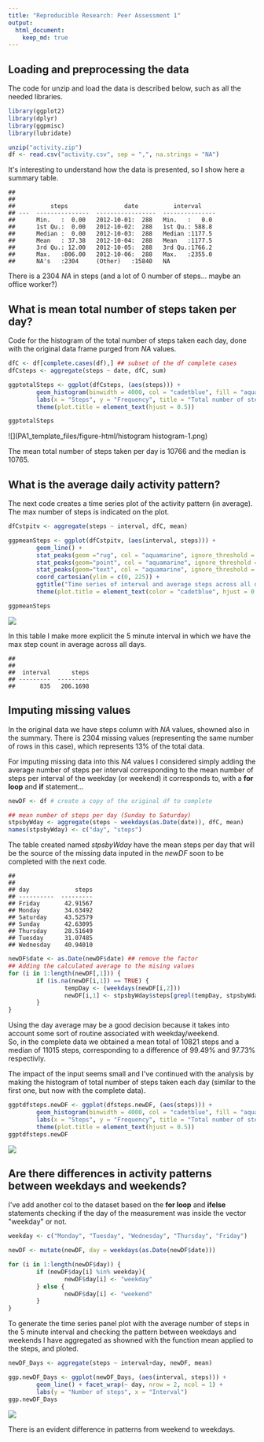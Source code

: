 ```yaml
---
title: "Reproducible Research: Peer Assessment 1"
output: 
  html_document:
    keep_md: true
---
```


## Loading and preprocessing the data  
The code for unzip and load the data is described below, such as all the needed libraries.  

```r
library(ggplot2)
library(dplyr)
library(ggpmisc)
library(lubridate)

unzip("activity.zip")
df <- read.csv("activity.csv", sep = ",", na.strings = "NA")
```

It's interesting to understand how the data is presented, so I show here a summary table.  

```
## 
## 
##          steps                date          interval    
## ---  ---------------  -----------------  ---------------
##      Min.   :  0.00   2012-10-01:  288   Min.   :   0.0 
##      1st Qu.:  0.00   2012-10-02:  288   1st Qu.: 588.8 
##      Median :  0.00   2012-10-03:  288   Median :1177.5 
##      Mean   : 37.38   2012-10-04:  288   Mean   :1177.5 
##      3rd Qu.: 12.00   2012-10-05:  288   3rd Qu.:1766.2 
##      Max.   :806.00   2012-10-06:  288   Max.   :2355.0 
##      NA's   :2304     (Other)   :15840   NA
```

There is a 2304 *NA* in steps (and a lot of 0 number of steps... maybe an office worker?) 

## What is mean total number of steps taken per day?  
Code for the histogram of the total number of steps taken each day, done with the original data frame purged from *NA* values.  

```r
dfC <- df[complete.cases(df),] ## subset of the df complete cases
dfCsteps <- aggregate(steps ~ date, dfC, sum)

ggptotalSteps <- ggplot(dfCsteps, (aes(steps))) + 
        geom_histogram(binwidth = 4000, col = "cadetblue", fill = "aquamarine") +
        labs(x = "Steps", y = "Frequency", title = "Total number of steps taken each day") +
        theme(plot.title = element_text(hjust = 0.5))

ggptotalSteps
```

![](PA1_template_files/figure-html/histogram histogram-1.png)<!-- -->
  

The mean total number of steps taken per day is 10766 and the median is 10765.  

## What is the average daily activity pattern?  
The next code creates a time series plot of the activity pattern (in average). The max number of steps is indicated on the plot.  

```r
dfCstpitv <- aggregate(steps ~ interval, dfC, mean)

ggpmeanSteps <- ggplot(dfCstpitv, (aes(interval, steps))) + 
        geom_line() +
        stat_peaks(geom ="rug", col = "aquamarine", ignore_threshold = .9) +
        stat_peaks(geom="point", col = "aquamarine", ignore_threshold = .9) +
        stat_peaks(geom="text", col = "aquamarine", ignore_threshold = .9, vjust = -.5) +
        coord_cartesian(ylim = c(0, 225)) +
        ggtitle("Time series of interval and average steps across all days") +
        theme(plot.title = element_text(color = "cadetblue", hjust = 0.5))

ggpmeanSteps
```

![](PA1_template_files/figure-html/unnamed-chunk-1-1.png)<!-- -->
  
In this table I make more explicit the 5 minute interval in which we have the max step count in average across all days.  

```
## 
## 
##  interval      steps
## ---------  ---------
##       835   206.1698
```

## Imputing missing values  


In the original data we have steps column with *NA* values, showned also in the summary. There is 2304 missing values (representing the same number of rows in this case), which represents 13% of the total data.  

For imputing missing data into this *NA* values I considered simply adding the average number of steps per interval corresponding to the mean number of steps per interval of the weekday (or weekend) it corresponds to, with a **for loop** and **if** statement...


```r
newDF <- df # create a copy of the original df to complete 

## mean number of steps per day (Sunday to Saturday)
stpsbyWday <- aggregate(steps ~ weekdays(as.Date(date)), dfC, mean)
names(stpsbyWday) <- c("day", "steps")
```

The table created named *stpsbyWday* have the mean steps per day that will be the source of the missing data inputed in the *newDF* soon to be completed with the next code.

```
## 
## 
## day             steps
## ----------  ---------
## Friday       42.91567
## Monday       34.63492
## Saturday     43.52579
## Sunday       42.63095
## Thursday     28.51649
## Tuesday      31.07485
## Wednesday    40.94010
```



```r
newDF$date <- as.Date(newDF$date) ## remove the factor
## Adding the calculated average to the mising values
for (i in 1:length(newDF[,1])) {
        if (is.na(newDF[i,1]) == TRUE) {
                tempDay <- (weekdays(newDF[i,2]))
                newDF[i,1] <- stpsbyWday$steps[grepl(tempDay, stpsbyWday$day)]
        }
}
```


Using the day average may be a good decision because it takes into account some sort of routine associated with weekday/weekend.  
So, in the complete data we obtained a mean total of 10821 steps and a median of 11015 steps, corresponding to a difference of 99.49% and 97.73% respectivly.  

The impact of the input seems small and I've continued with the analysis by making the histogram of total number of steps taken each day (similar to the first one, but now with the complete data).  


```r
ggptdfsteps.newDF <- ggplot(dfsteps.newDF, (aes(steps))) + 
        geom_histogram(binwidth = 4000, col = "cadetblue", fill = "aquamarine") +
        labs(x = "Steps", y = "Frequency", title = "Total number of steps taken each day") +
        theme(plot.title = element_text(hjust = 0.5))
ggptdfsteps.newDF
```

![](PA1_template_files/figure-html/unnamed-chunk-6-1.png)<!-- -->

## Are there differences in activity patterns between weekdays and weekends?  
I've add another col to the dataset based on the **for loop** and **ifelse** statements checking if the day of the measurement was inside the vector "weekday" or not.  

```r
weekday <- c("Monday", "Tuesday", "Wednesday", "Thursday", "Friday")

newDF <- mutate(newDF, day = weekdays(as.Date(newDF$date)))

for (i in 1:length(newDF$day)) {
        if (newDF$day[i] %in% weekday){
                newDF$day[i] <- "weekday"
        } else {
                newDF$day[i] <- "weekend"
        }
}
```

To generate the time series panel plot with the average number of steps in the 5 minute interval and checking the pattern between weekdays and weekends I have aggregated as showned with the function mean applied to the steps, and ploted.  

```r
newDF_Days <- aggregate(steps ~ interval+day, newDF, mean)

ggp.newDF_Days <- ggplot(newDF_Days, (aes(interval, steps))) + 
        geom_line() + facet_wrap(~ day, nrow = 2, ncol = 1) +
        labs(y = "Number of steps", x = "Interval")
ggp.newDF_Days
```

![](PA1_template_files/figure-html/unnamed-chunk-8-1.png)<!-- -->

There is an evident difference in patterns from weekend to weekdays.  
